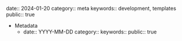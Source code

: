 date:: 2024-01-20
category:: meta
keywords:: development, templates
public:: true

- Metadata
	- date:: YYYY-MM-DD
	  category::
	  keywords::
	  public:: true